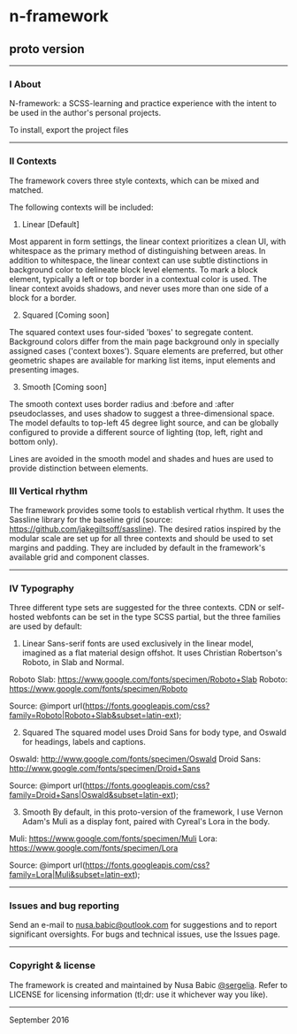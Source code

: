 # n-framework
## proto version

***
### I About 

N-framework: a SCSS-learning and practice experience with the intent to be used in the author's personal projects. 

To install, export the project files

***
### II Contexts

The framework covers three style contexts, which can be mixed and matched. 

The following contexts will be included:

1. Linear [Default]

Most apparent in form settings, the linear context prioritizes a clean UI, with whitespace as the primary method of distinguishing between areas. 
In addition to whitespace, the linear context can use subtle distinctions in background color to delineate block level elements.
To mark a block element, typically a left or top border in a contextual color is used. 
The linear context avoids shadows, and never uses more than one side of a block for a border.

2. Squared [Coming soon]

The squared context uses four-sided 'boxes' to segregate content. Background colors differ from the main page background only in specially assigned cases ('context boxes'). Square elements are preferred, but other geometric shapes are available for marking list items, input elements and presenting images.

3. Smooth [Coming soon]

The smooth context uses border radius and :before and :after pseudoclasses, and uses shadow to suggest a three-dimensional space. The model defaults to top-left 45 degree light source, and can be globally configured to provide a different source of lighting (top, left, right and bottom only).

Lines are avoided in the smooth model and shades and hues are used to provide distinction between elements.

### III Vertical rhythm

The framework provides some tools to establish vertical rhythm. 
It uses the Sassline library for the baseline grid (source: https://github.com/jakegiltsoff/sassline).
The desired ratios inspired by the modular scale are set up for all three contexts and should be used to set margins and padding. 
They are included by default in the framework's available grid and component classes.

***

### IV Typography

Three different type sets are suggested for the three contexts. CDN or self-hosted webfonts can be set in the type SCSS partial, but the three families are used by default:

1. Linear
Sans-serif fonts are used exclusively in the linear model, imagined as a flat material design offshot. It uses Christian Robertson's Roboto, in Slab and Normal.

Roboto Slab: https://www.google.com/fonts/specimen/Roboto+Slab
Roboto: https://www.google.com/fonts/specimen/Roboto

Source: @import url(https://fonts.googleapis.com/css?family=Roboto|Roboto+Slab&subset=latin-ext);

2. Squared
The squared model uses Droid Sans for body type, and Oswald for headings, labels and captions.

Oswald: http://www.google.com/fonts/specimen/Oswald
Droid Sans: http://www.google.com/fonts/specimen/Droid+Sans

Source: @import url(https://fonts.googleapis.com/css?family=Droid+Sans|Oswald&subset=latin-ext);

3. Smooth
By default, in this proto-version of the framework, I use Vernon Adam's Muli as a display font, paired with Cyreal's Lora in the body. 

Muli: https://www.google.com/fonts/specimen/Muli
Lora: https://www.google.com/fonts/specimen/Lora

Source: @import url(https://fonts.googleapis.com/css?family=Lora|Muli&subset=latin-ext);

***

### Issues and bug reporting


Send an e-mail to [nusa.babic@outlook.com](nusa.babic@outlook.com) for suggestions and to report significant oversights. For bugs and technical issues, use the Issues page.

***

### Copyright & license 

The framework is created and maintained by Nusa Babic [@sergelia](http://github.com/sergelia). Refer to LICENSE for licensing information (tl;dr: use it whichever way you like).

***
September 2016